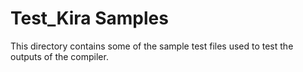 # Test_Kira Samples

This directory contains some of the sample test files used
to test the outputs of the compiler.